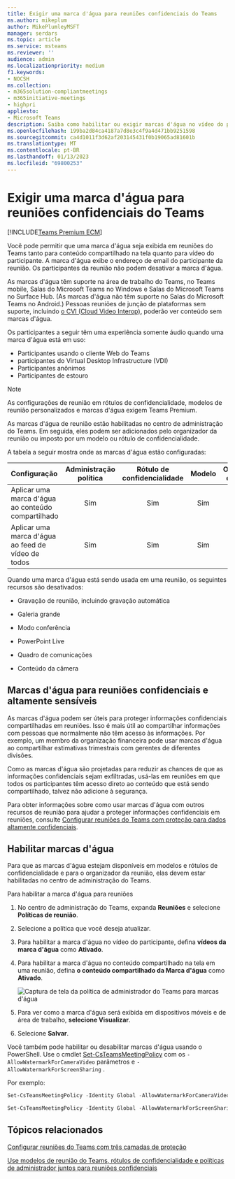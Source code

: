 ```yaml
---
title: Exigir uma marca d'água para reuniões confidenciais do Teams
ms.author: mikeplum
author: MikePlumleyMSFT
manager: serdars
ms.topic: article
ms.service: msteams
ms.reviewer: ''
audience: admin
ms.localizationpriority: medium
f1.keywords:
- NOCSH
ms.collection:
- m365solution-compliantmeetings
- m365initiative-meetings
- highpri
appliesto:
- Microsoft Teams
description: Saiba como habilitar ou exigir marcas d'água no vídeo do participante e conteúdo compartilhado em reuniões confidenciais do Teams.
ms.openlocfilehash: 199ba2d84ca4187a7d8e3c4f9a4d471bb9251598
ms.sourcegitcommit: ca4d1011f3d62af203145431f0b19065ad81601b
ms.translationtype: MT
ms.contentlocale: pt-BR
ms.lasthandoff: 01/13/2023
ms.locfileid: "69800253"
---
```

# <a name="require-a-watermark-for-sensitive-teams-meetings"></a>Exigir uma marca d'água para reuniões confidenciais do Teams

[!INCLUDE[Teams Premium ECM](includes/teams-premium-ecm.md)]

Você pode permitir que uma marca d'água seja exibida em reuniões do Teams tanto para conteúdo compartilhado na tela quanto para vídeo do participante. A marca d'água exibe o endereço de email do participante da reunião. Os participantes da reunião não podem desativar a marca d'água. 

As marcas d'água têm suporte na área de trabalho do Teams, no Teams mobile, Salas do Microsoft Teams no Windows e Salas do Microsoft Teams no Surface Hub. (As marcas d'água não têm suporte no Salas do Microsoft Teams no Android.) Pessoas reuniões de junção de plataformas sem suporte, incluindo [o CVI (Cloud Video Interop),](cloud-video-interop.md) poderão ver conteúdo sem marcas d'água.

Os participantes a seguir têm uma experiência somente áudio quando uma marca d'água está em uso:

- Participantes usando o cliente Web do Teams
- participantes do Virtual Desktop Infrastructure (VDI)
- Participantes anônimos
- Participantes de estouro

> [!Note]
> As configurações de reunião em rótulos de confidencialidade, modelos de reunião personalizados e marcas d'água exigem Teams Premium.

As marcas d'água de reunião estão habilitadas no centro de administração do Teams. Em seguida, eles podem ser adicionados pelo organizador da reunião ou imposto por um modelo ou rótulo de confidencialidade.

A tabela a seguir mostra onde as marcas d'água estão configuradas:

|Configuração|Administração política|Rótulo de confidencialidade|Modelo|Organizador da reunião|
|:------|:----------:|:---------------:|:------:|:---------------:|
|Aplicar uma marca d'água ao conteúdo compartilhado|Sim|Sim|Sim|Sim|
|Aplicar uma marca d'água ao feed de vídeo de todos|Sim|Sim|Sim|Sim|

Quando uma marca d'água está sendo usada em uma reunião, os seguintes recursos são desativados:

- Gravação de reunião, incluindo gravação automática

- Galeria grande

- Modo conferência

- PowerPoint Live

- Quadro de comunicações

- Conteúdo da câmera

## <a name="watermarks-for-sensitive-and-highly-sensitive-meetings"></a>Marcas d'água para reuniões confidenciais e altamente sensíveis

As marcas d'água podem ser úteis para proteger informações confidenciais compartilhadas em reuniões. Isso é mais útil ao compartilhar informações com pessoas que normalmente não têm acesso às informações. Por exemplo, um membro da organização financeira pode usar marcas d'água ao compartilhar estimativas trimestrais com gerentes de diferentes divisões.

Como as marcas d'água são projetadas para reduzir as chances de que as informações confidenciais sejam exfiltradas, usá-las em reuniões em que todos os participantes têm acesso direto ao conteúdo que está sendo compartilhado, talvez não adicione à segurança.

Para obter informações sobre como usar marcas d'água com outros recursos de reunião para ajudar a proteger informações confidenciais em reuniões, consulte [Configurar reuniões do Teams com proteção para dados altamente confidenciais](/microsoftteams/configure-meetings-highly-sensitive-protection).

## <a name="enable-watermarks"></a>Habilitar marcas d'água

Para que as marcas d'água estejam disponíveis em modelos e rótulos de confidencialidade e para o organizador da reunião, elas devem estar habilitadas no centro de administração do Teams.

Para habilitar a marca d'água para reuniões

1. No centro de administração do Teams, expanda **Reuniões** e selecione **Políticas de reunião**.

1. Selecione a política que você deseja atualizar.

1. Para habilitar a marca d'água no vídeo do participante, defina **vídeos da marca d'água** como **Ativado**.

1. Para habilitar a marca d'água no conteúdo compartilhado na tela em uma reunião, defina **o conteúdo compartilhado da Marca d'água** como **Ativado**.

    ![Captura de tela da política de administrador do Teams para marcas d'água](media/watermark-admin-policy.png)

1. Para ver como a marca d'água será exibida em dispositivos móveis e de área de trabalho, **selecione Visualizar**.

1. Selecione **Salvar**.

Você também pode habilitar ou desabilitar marcas d'água usando o PowerShell. Use o cmdlet [Set-CsTeamsMeetingPolicy](/powershell/module/skype/set-csteamsmeetingpolicy) com os `-AllowWatermarkForCameraVideo` parâmetros e `-AllowWatermarkForScreenSharing` .

Por exemplo:

```powershell
Set-CsTeamsMeetingPolicy -Identity Global -AllowWatermarkForCameraVideo $True 

Set-CsTeamsMeetingPolicy -Identity Global -AllowWatermarkForScreenSharing $True 
```

## <a name="related-topics"></a>Tópicos relacionados

[Configurar reuniões do Teams com três camadas de proteção](configure-meetings-three-tiers-protection.md)

[Use modelos de reunião do Teams, rótulos de confidencialidade e políticas de administrador juntos para reuniões confidenciais](meeting-templates-sensitivity-labels-policies.md)
